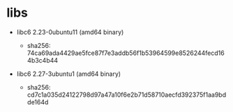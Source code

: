 # libs


* libc6 2.23-0ubuntu11 (amd64 binary)
	* sha256: 74ca69ada4429ae5fce87f7e3addb56f1b53964599e8526244fecd164b3c4b44

* libc6 2.27-3ubuntu1 (amd64 binary)
	* sha256: cd7c1a035d24122798d97a47a10f6e2b71d58710aecfd392375f1aa9bdde164d

